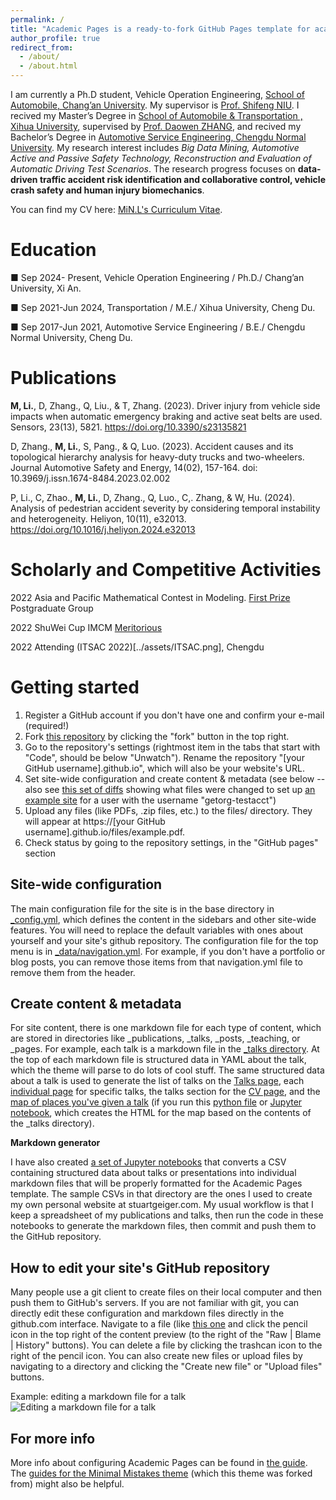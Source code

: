 ```yaml
---
permalink: /
title: "Academic Pages is a ready-to-fork GitHub Pages template for academic personal websites"
author_profile: true
redirect_from: 
  - /about/
  - /about.html
---
```


I am currently a Ph.D student, Vehicle Operation Engineering, [School of Automobile, Chang’an University](https://www.chd.edu.cn/). My supervisor is [Prof. Shifeng NIU](https://js.chd.edu.cn/qcxy/nsf/list.htm). I recived my Master’s Degree in [School of Automobile & Transportation , Xihua University](https://qc.xhu.edu.cn/), supervised by [Prof. Daowen ZHANG](https://teacher.xhu.edu.cn/qcyjt/zdw/list.psp), and recived my Bachelor’s Degree in [Automotive Service Engineering, Chengdu Normal University](https://www.cdnu.edu.cn/wlgcxy/index/lgxw.htm).
My research interest includes *Big Data Mining, Automotive Active and Passive Safety Technology,  Reconstruction and Evaluation of Automatic Driving Test Scenarios*. The research progress focuses on **data-driven traffic accident risk identification and collaborative control, vehicle crash safety and human injury biomechanics**.

You can find my CV here: [MiN.L's Curriculum Vitae](../assets/Curriculum_Vitae.pdf).


Education
======
■ Sep 2024- Present, Vehicle Operation Engineering / Ph.D./ Chang’an University, Xi An.

■ Sep 2021-Jun 2024,  Transportation / M.E./ Xihua University, Cheng Du.                                 

■ Sep 2017-Jun 2021, Automotive Service Engineering / B.E./ Chengdu Normal University, Cheng Du.       


Publications
======
**M, Li.**, D, Zhang., Q, Liu., & T, Zhang. (2023). Driver injury from vehicle side impacts when automatic emergency braking and active seat belts are used. Sensors, 23(13), 5821. https://doi.org/10.3390/s23135821

D, Zhang., **M, Li.**, S, Pang., & Q, Luo. (2023). Accident causes and its topological hierarchy analysis for heavy-duty trucks and two-wheelers. Journal Automotive Safety and Energy, 14(02), 157-164. doi: 10.3969/j.issn.1674-8484.2023.02.002

P, Li., C, Zhao., **M, Li.**, D, Zhang., Q, Luo., C,. Zhang, & W, Hu. (2024). Analysis of pedestrian accident severity by considering temporal instability and heterogeneity. Heliyon, 10(11), e32013. https://doi.org/10.1016/j.heliyon.2024.e32013

Scholarly and Competitive Activities
======
2022 Asia and Pacific Mathematical Contest in Modeling. [First Prize](../assets/2204079_1APMCM.pdf) Postgraduate Group

2022 ShuWei Cup IMCM [Meritorious](../assets/shuwei.png)

2022 Attending (ITSAC 2022)[../assets/ITSAC.png], Chengdu



Getting started 
======
1. Register a GitHub account if you don't have one and confirm your e-mail (required!)
1. Fork [this repository](https://github.com/academicpages/academicpages.github.io) by clicking the "fork" button in the top right. 
1. Go to the repository's settings (rightmost item in the tabs that start with "Code", should be below "Unwatch"). Rename the repository "[your GitHub username].github.io", which will also be your website's URL.
1. Set site-wide configuration and create content & metadata (see below -- also see [this set of diffs](http://archive.is/3TPas) showing what files were changed to set up [an example site](https://getorg-testacct.github.io) for a user with the username "getorg-testacct")
1. Upload any files (like PDFs, .zip files, etc.) to the files/ directory. They will appear at https://[your GitHub username].github.io/files/example.pdf.  
1. Check status by going to the repository settings, in the "GitHub pages" section

Site-wide configuration
------
The main configuration file for the site is in the base directory in [_config.yml](https://github.com/academicpages/academicpages.github.io/blob/master/_config.yml), which defines the content in the sidebars and other site-wide features. You will need to replace the default variables with ones about yourself and your site's github repository. The configuration file for the top menu is in [_data/navigation.yml](https://github.com/academicpages/academicpages.github.io/blob/master/_data/navigation.yml). For example, if you don't have a portfolio or blog posts, you can remove those items from that navigation.yml file to remove them from the header. 

Create content & metadata
------
For site content, there is one markdown file for each type of content, which are stored in directories like _publications, _talks, _posts, _teaching, or _pages. For example, each talk is a markdown file in the [_talks directory](https://github.com/academicpages/academicpages.github.io/tree/master/_talks). At the top of each markdown file is structured data in YAML about the talk, which the theme will parse to do lots of cool stuff. The same structured data about a talk is used to generate the list of talks on the [Talks page](https://academicpages.github.io/talks), each [individual page](https://academicpages.github.io/talks/2012-03-01-talk-1) for specific talks, the talks section for the [CV page](https://academicpages.github.io/cv), and the [map of places you've given a talk](https://academicpages.github.io/talkmap.html) (if you run this [python file](https://github.com/academicpages/academicpages.github.io/blob/master/talkmap.py) or [Jupyter notebook](https://github.com/academicpages/academicpages.github.io/blob/master/talkmap.ipynb), which creates the HTML for the map based on the contents of the _talks directory).

**Markdown generator**

I have also created [a set of Jupyter notebooks](https://github.com/academicpages/academicpages.github.io/tree/master/markdown_generator
) that converts a CSV containing structured data about talks or presentations into individual markdown files that will be properly formatted for the Academic Pages template. The sample CSVs in that directory are the ones I used to create my own personal website at stuartgeiger.com. My usual workflow is that I keep a spreadsheet of my publications and talks, then run the code in these notebooks to generate the markdown files, then commit and push them to the GitHub repository.

How to edit your site's GitHub repository
------
Many people use a git client to create files on their local computer and then push them to GitHub's servers. If you are not familiar with git, you can directly edit these configuration and markdown files directly in the github.com interface. Navigate to a file (like [this one](https://github.com/academicpages/academicpages.github.io/blob/master/_talks/2012-03-01-talk-1.md) and click the pencil icon in the top right of the content preview (to the right of the "Raw | Blame | History" buttons). You can delete a file by clicking the trashcan icon to the right of the pencil icon. You can also create new files or upload files by navigating to a directory and clicking the "Create new file" or "Upload files" buttons. 

Example: editing a markdown file for a talk
![Editing a markdown file for a talk](/images/editing-talk.png)

For more info
------
More info about configuring Academic Pages can be found in [the guide](https://academicpages.github.io/markdown/). The [guides for the Minimal Mistakes theme](https://mmistakes.github.io/minimal-mistakes/docs/configuration/) (which this theme was forked from) might also be helpful.
